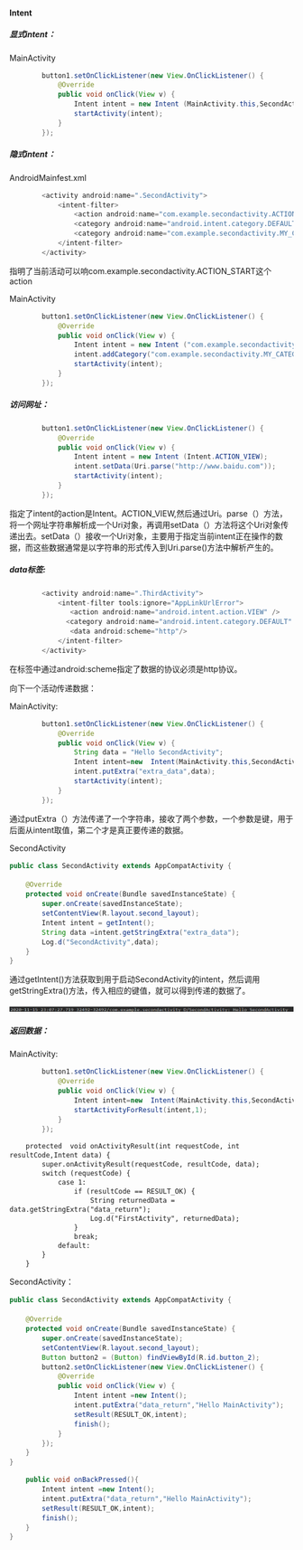 #### Intent

##### 显式intent：

MainActivity

```java
        button1.setOnClickListener(new View.OnClickListener() {
            @Override
            public void onClick(View v) {
                Intent intent = new Intent (MainActivity.this,SecondActivity.class);
                startActivity(intent);
            }
        });
```



##### 隐式intent：

AndroidMainfest.xml

```java
        <activity android:name=".SecondActivity">
            <intent-filter>
                <action android:name="com.example.secondactivity.ACTION_START" />
                <category android:name="android.intent.category.DEFAULT" />
                <category android:name="com.example.secondactivity.MY_CATEGORY" />
            </intent-filter>
        </activity>
```

指明了当前活动可以响com.example.secondactivity.ACTION_START这个action



MainActivity

```java
        button1.setOnClickListener(new View.OnClickListener() {
            @Override
            public void onClick(View v) {
                Intent intent = new Intent ("com.example.secondactivity.ACTION_START");
                intent.addCategory("com.example.secondactivity.MY_CATEGORY");
                startActivity(intent);
            }
        });
```

##### 访问网址：

```java
        button1.setOnClickListener(new View.OnClickListener() {
            @Override
            public void onClick(View v) {
                Intent intent = new Intent (Intent.ACTION_VIEW);
                intent.setData(Uri.parse("http://www.baidu.com"));
                startActivity(intent);
            }
        });
```

指定了intent的action是Intent。ACTION_VIEW,然后通过Uri。parse（）方法，将一个网址字符串解析成一个Uri对象，再调用setData（）方法将这个Uri对象传递出去。setData（）接收一个Uri对象，主要用于指定当前intent正在操作的数据，而这些数据通常是以字符串的形式传入到Uri.parse()方法中解析产生的。

##### data标签:

```java
        <activity android:name=".ThirdActivity">
            <intent-filter tools:ignore="AppLinkUrlError">
               <action android:name="android.intent.action.VIEW" />
              <category android:name="android.intent.category.DEFAULT" />
               <data android:scheme="http"/>
            </intent-filter>
        </activity>
```

在<data>标签中通过android:scheme指定了数据的协议必须是http协议。

向下一个活动传递数据：

MainActivity:

```java
        button1.setOnClickListener(new View.OnClickListener() {
            @Override
            public void onClick(View v) {
                String data = "Hello SecondActivity";
                Intent intent=new  Intent(MainActivity.this,SecondActivity.class);
                intent.putExtra("extra_data",data);
                startActivity(intent);
            }
        });
```

通过putExtra（）方法传递了一个字符串，接收了两个参数，一个参数是键，用于后面从intent取值，第二个才是真正要传递的数据。

SecondActivity

```java
public class SecondActivity extends AppCompatActivity {

    @Override
    protected void onCreate(Bundle savedInstanceState) {
        super.onCreate(savedInstanceState);
        setContentView(R.layout.second_layout);
        Intent intent = getIntent();
        String data =intent.getStringExtra("extra_data");
        Log.d("SecondActivity",data);
    }
}
```

通过getIntent()方法获取到用于启动SecondActivity的intent，然后调用getStringExtra()方法，传入相应的键值，就可以得到传递的数据了。

![传递数据](https://github.com/PengFeisupper/2018118122_Android/blob/homework/Intent/%E4%BC%A0%E9%80%92%E6%95%B0%E6%8D%AE/%E6%88%AA%E5%9B%BE/%E4%BC%A0%E9%80%92%E6%95%B0%E6%8D%AE.png)

##### 返回数据：

MainActivity:

```java
        button1.setOnClickListener(new View.OnClickListener() {
            @Override
            public void onClick(View v) {
                Intent intent=new  Intent(MainActivity.this,SecondActivity.class);
                startActivityForResult(intent,1);
            }
        });
```

```jav
    protected  void onActivityResult(int requestCode, int resultCode,Intent data) {
        super.onActivityResult(requestCode, resultCode, data);
        switch (requestCode) {
            case 1:
                if (resultCode == RESULT_OK) {
                    String returnedData = data.getStringExtra("data_return");
                    Log.d("FirstActivity", returnedData);
                }
                break;
            default:
        }
    }
```



SecondActivity：

```java
public class SecondActivity extends AppCompatActivity {

    @Override
    protected void onCreate(Bundle savedInstanceState) {
        super.onCreate(savedInstanceState);
        setContentView(R.layout.second_layout);
        Button button2 = (Button) findViewById(R.id.button_2);
        button2.setOnClickListener(new View.OnClickListener() {
            @Override
            public void onClick(View v) {
                Intent intent =new Intent();
                intent.putExtra("data_return","Hello MainActivity");
                setResult(RESULT_OK,intent);
                finish();
            }
        });
    }
}


```

```java
    public void onBackPressed(){
        Intent intent =new Intent();
        intent.putExtra("data_return","Hello MainActivity");
        setResult(RESULT_OK,intent);
        finish();
    }
}

```

